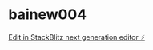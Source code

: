 # bainew004

[Edit in StackBlitz next generation editor ⚡️](https://stackblitz.com/~/github.com/hotwellkz/bainew004)